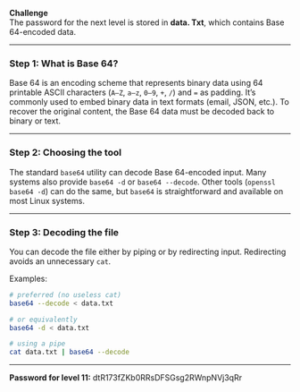 
**Challenge**  
The password for the next level is stored in **data. Txt**, which contains Base 64-encoded data.

---

### Step 1: What is Base 64?
Base 64 is an encoding scheme that represents binary data using 64 printable ASCII characters (`A–Z`, `a–z`, `0–9`, `+`, `/`) and `=` as padding. It’s commonly used to embed binary data in text formats (email, JSON, etc.). To recover the original content, the Base 64 data must be decoded back to binary or text.

---

### Step 2: Choosing the tool
The standard `base64` utility can decode Base 64-encoded input. Many systems also provide `base64 -d` or `base64 --decode`. Other tools (`openssl base64 -d`) can do the same, but `base64` is straightforward and available on most Linux systems.

---

### Step 3: Decoding the file
You can decode the file either by piping or by redirecting input. Redirecting avoids an unnecessary `cat`.

Examples:

```bash
# preferred (no useless cat)
base64 --decode < data.txt

# or equivalently
base64 -d < data.txt

# using a pipe
cat data.txt | base64 --decode
```

---
**Password for level 11:**
dtR173fZKb0RRsDFSGsg2RWnpNVj3qRr
